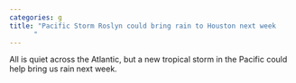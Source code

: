 ```yaml
---
categories: g
title: "Pacific Storm Roslyn could bring rain to Houston next week
      "
---
```

All is quiet across the Atlantic, but a new tropical storm in the Pacific could help bring us rain next week.
      